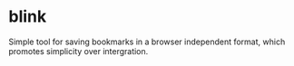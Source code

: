 # blink
Simple tool for saving bookmarks in a browser independent format, which promotes simplicity over intergration.
